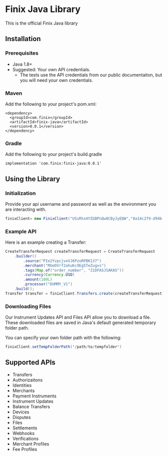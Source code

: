 # Finix Java Library

This is the official Finix Java library

## Installation
### Prerequisites
- Java 1.8+
- Suggested: Your own API credentials.
    - The tests use the API credentials from our public documentaiton, but you will need your own credentials.

### Maven

Add the following to your project's pom.xml:
```
<dependency>
  <groupId>com.finix</groupId>
  <artifactId>finix-java</artifactId>
  <version>0.0.1</version>
</dependency>
```

### Gradle

Add the following to your project's build.gradle
```
implementation 'com.finix:finix-java:0.0.1'
```

## Using the Library
### Initialization
Provide your api username and password as well as the environment you are interacting with.
```java
finixClient= new FinixClient("USsRhsHYZGBPnQw8CByJyEQW","8a14c2f9-d94b-4c72-8f5c-a62908e5b30e", Environment.SANDBOX);
```

### Example API
Here is an example creating a Transfer:
```java
CreateTransferRequest createTransferRequest = CreateTransferRequest
    .builder()
        .source("PIe2YvpcjvoVJ6PzoRPBK137")
        .merchant("MUeDVrf2ahuKc9Eg5TeZugvs")
        .tags(Map.of("order_number", "21DFASJSAKAS"))
        .currency(Currency.USD)
        .amount(100L)
        .processor("DUMMY_V1")
    .build();
Transfer transfer = finixClient.Transfers.create(createTransferRequest);
```

### Downloading Files
Our Instrument Updates API and Files API allow you to download a file. These downloaded files are saved in Java's default generated temporary folder path.

You can specify your own folder path with the following:
```java
finixClient.setTempFolderPath('/path/to/tempfolder')
```
## Supported APIs
- Transfers
- Authorizaitons
- Identities
- Merchants
- Payment Instruments
- Instrument Updates
- Balance Transfers
- Devices
- Disputes
- Files
- Settlements
- Webhooks
- Verifications
- Merchant Profiles
- Fee Profiles
